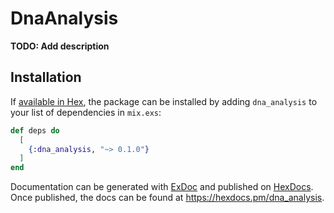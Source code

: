 # DnaAnalysis

**TODO: Add description**

## Installation

If [available in Hex](https://hex.pm/docs/publish), the package can be installed
by adding `dna_analysis` to your list of dependencies in `mix.exs`:

```elixir
def deps do
  [
    {:dna_analysis, "~> 0.1.0"}
  ]
end
```

Documentation can be generated with [ExDoc](https://github.com/elixir-lang/ex_doc)
and published on [HexDocs](https://hexdocs.pm). Once published, the docs can
be found at <https://hexdocs.pm/dna_analysis>.

